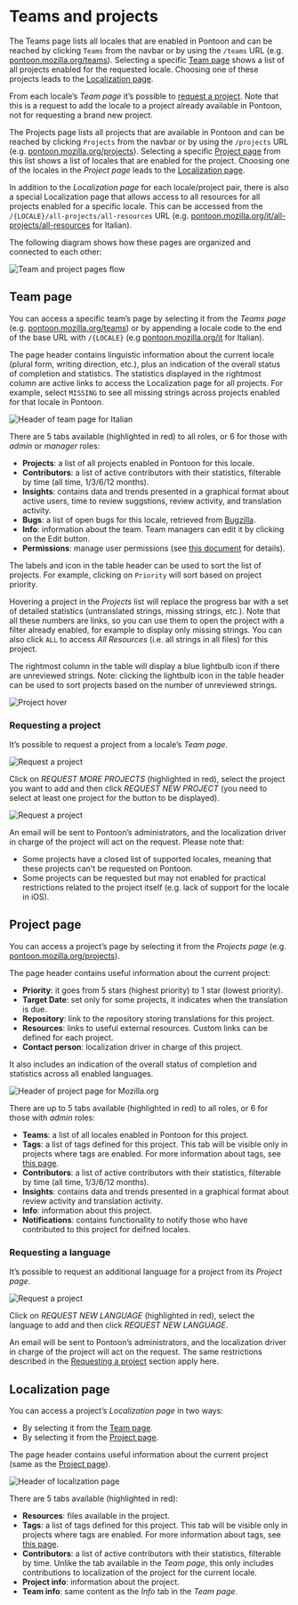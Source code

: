 # Teams and projects

<!-- toc -->

The Teams page lists all locales that are enabled in Pontoon and can be reached by clicking `Teams` from the navbar or by using the `/teams` URL (e.g. [pontoon.mozilla.org/teams](https://pontoon.mozilla.org/teams/)). Selecting a specific [Team page](#team-page) shows a list of all projects enabled for the requested locale. Choosing one of these projects leads to the [Localization page](#localization-page).

From each locale’s *Team page* it’s possible to [request a project](#requesting-a-project). Note that this is a request to add the locale to a project already available in Pontoon, not for requesting a brand new project.

The Projects page lists all projects that are available in Pontoon and can be reached by clicking `Projects` from the navbar or by using the `/projects` URL (e.g. [pontoon.mozilla.org/projects](https://pontoon.mozilla.org/teams/)). Selecting a specific [Project page](#project-page) from this list shows a list of locales that are enabled for the project. Choosing one of the locales in the *Project page* leads to the [Localization page](#localization-page).

In addition to the *Localization page* for each locale/project pair, there is also a special Localization page that allows access to all resources for all projects enabled for a specific locale. This can be accessed from the `/{LOCALE}/all-projects/all-resources` URL (e.g. [pontoon.mozilla.org/it/all-projects/all-resources](https://pontoon.mozilla.org/it/all-projects/all-resources) for Italian).

The following diagram shows how these pages are organized and connected to each other:

![Team and project pages flow](../../assets/images/pontoon/teams_projects/page_flow.png)

## Team page

You can access a specific team’s page by selecting it from the *Teams page* (e.g. [pontoon.mozilla.org/teams](https://pontoon.mozilla.org/teams/)) or by appending a locale code to the end of the base URL with `/{LOCALE}` (e.g [pontoon.mozilla.org/it](https://pontoon.mozilla.org/it) for Italian).

The page header contains linguistic information about the current locale (plural form, writing direction, etc.), plus an indication of the overall status of completion and statistics. The statistics displayed in the rightmost column are active links to access the Localization page for all projects. For example, select `MISSING` to see all missing strings across projects enabled for that locale in Pontoon.

![Header of team page for Italian](../../assets/images/pontoon/teams_projects/team_page_header.png)

There are 5 tabs available (highlighted in red) to all roles, or 6 for those with *admin* or *manager* roles:

* **Projects**: a list of all projects enabled in Pontoon for this locale.
* **Contributors**: a list of active contributors with their statistics, filterable by time (all time, 1/3/6/12 months).
* **Insights**: contains data and trends presented in a graphical format about active users, time to review suggstions, review activity, and translation activity.
* **Bugs**: a list of open bugs for this locale, retrieved from [Bugzilla](https://bugzilla.mozilla.org/).
* **Info**: information about the team. Team managers can edit it by clicking on the Edit button.
* **Permissions**: manage user permissions (see [this document](users.md#managing-permissions) for details).

The labels and icon in the table header can be used to sort the list of projects. For example, clicking on `Priority` will sort based on project priority.

Hovering a project in the *Projects* list will replace the progress bar with a set of detailed statistics (untranslated strings, missing strings, etc.). Note that all these numbers are links, so you can use them to open the project with a filter already enabled, for example to display only missing strings. You can also click `ALL` to access *All Resources* (i.e. all strings in all files) for this project.

The rightmost column in the table will display a blue lightbulb icon if there are unreviewed strings. Note: clicking the lightbulb icon in the table header can be used to sort projects based on the number of unreviewed strings.

![Project hover](../../assets/images/pontoon/teams_projects/project_hover.png)

### Requesting a project

It’s possible to request a project from a locale’s *Team page*.

![Request a project](../../assets/images/pontoon/teams_projects/request_project.png)

Click on *REQUEST MORE PROJECTS* (highlighted in red), select the project you want to add and then click *REQUEST NEW PROJECT* (you need to select at least one project for the button to be displayed).

![Request a project](../../assets/images/pontoon/teams_projects/request_project_selected.png)

An email will be sent to Pontoon’s administrators, and the localization driver in charge of the project will act on the request. Please note that:
* Some projects have a closed list of supported locales, meaning that these projects can't be requested on Pontoon.
* Some projects can be requested but may not enabled for practical restrictions related to the project itself (e.g. lack of support for the locale in iOS).

## Project page

You can access a project’s page by selecting it from the *Projects page* (e.g. [pontoon.mozilla.org/projects](https://pontoon.mozilla.org/projects/)).

The page header contains useful information about the current project:
* **Priority**: it goes from 5 stars (highest priority) to 1 star (lowest priority).
* **Target Date**: set only for some projects, it indicates when the translation is due.
* **Repository**: link to the repository storing translations for this project.
* **Resources**: links to useful external resources. Custom links can be defined for each project.
* **Contact person**: localization driver in charge of this project.

It also includes an indication of the overall status of completion and statistics across all enabled languages.

![Header of project page for Mozilla.org](../../assets/images/pontoon/teams_projects/project_page_header.png)

There are up to 5 tabs available (highlighted in red) to all roles, or 6 for those with *admin* roles:

* **Teams**: a list of all locales enabled in Pontoon for this project.
* **Tags**: a list of tags defined for this project. This tab will be visible only in projects where tags are enabled. For more information about tags, see [this page](search_filters.md#tags).
* **Contributors**: a list of active contributors with their statistics, filterable by time (all time, 1/3/6/12 months).
* **Insights**: contains data and trends presented in a graphical format about review activity and translation activity.
* **Info**: information about this project.
* **Notifications**: contains functionality to notify those who have contributed to this project for deifned locales.


### Requesting a language

It’s possible to request an additional language for a project from its *Project page*.

![Request a project](../../assets/images/pontoon/teams_projects/request_locale.png)

Click on *REQUEST NEW LANGUAGE* (highlighted in red), select the language to add and then click *REQUEST NEW LANGUAGE*.

An email will be sent to Pontoon’s administrators, and the localization driver in charge of the project will act on the request. The same restrictions described in the [Requesting a project](#requesting-a-project) section apply here.

## Localization page

You can access a project’s *Localization page* in two ways:
* By selecting it from the [Team page](#team-page).
* By selecting it from the [Project page](#project-page).

The page header contains useful information about the current project (same as the [Project page](#project-page)).

![Header of localization page](../../assets/images/pontoon/teams_projects/localization_page_header.png)

There are 5 tabs available (highlighted in red):
* **Resources**: files available in the project.
* **Tags**: a list of tags defined for this project. This tab will be visible only in projects where tags are enabled. For more information about tags, see [this page](search_filters.md#tags).
* **Contributors**: a list of active contributors with their statistics, filterable by time. Unlike the tab available in the *Team page*, this only includes contributions to localization of the project for the current locale.
* **Project info**: information about the project.
* **Team info**: same content as the *Info* tab in the *Team page*.
